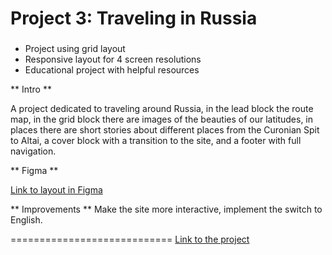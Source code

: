 # Project 3: Traveling in Russia

###
* Project using grid layout
* Responsive layout for 4 screen resolutions
* Educational project with helpful resources

** Intro **

A project dedicated to traveling around Russia, in the lead block the route map, in the grid block there are images of the beauties of our latitudes, in places there are short stories about different places from the Curonian Spit to Altai, a cover block with a transition to the site, and a footer with full navigation.

** Figma **

[Link to layout in Figma](https://www.figma.com/file/OyRWEjU6wBwRe1hapzQoLx/Sprint-3%3A-Russia-%2F-desktop-%2B-mobile?node-id=28503%3A0)

** Improvements **
 Make the site more interactive, implement the switch to English.

============================
 [Link to the project](https://alalinaermakova.github.io/russian-travel/)
